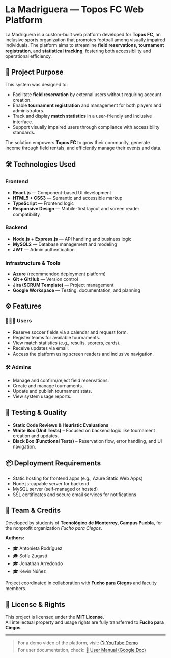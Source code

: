 # La Madriguera — Topos FC Web Platform

La Madriguera is a custom-built web platform developed for **Topos FC**, an inclusive sports organization that promotes football among visually impaired individuals. The platform aims to streamline **field reservations**, **tournament registration**, and **statistical tracking**, fostering both accessibility and operational efficiency.

## 🌟 Project Purpose

This system was designed to:
- Facilitate **field reservation** by external users without requiring account creation.
- Enable **tournament registration** and management for both players and administrators.
- Track and display **match statistics** in a user-friendly and inclusive interface.
- Support visually impaired users through compliance with accessibility standards.

The solution empowers **Topos FC** to grow their community, generate income through field rentals, and efficiently manage their events and data.

## 🛠️ Technologies Used

### Frontend
- **React.js** — Component-based UI development
- **HTML5 + CSS3** — Semantic and accessible markup
- **TypeScript** — Frontend logic
- **Responsive Design** — Mobile-first layout and screen reader compatibility

### Backend
- **Node.js** + **Express.js** — API handling and business logic
- **MySQL2** — Database management and modeling
- **JWT** — Admin authentication

### Infrastructure & Tools
- **Azure** (recommended deployment platform)
- **Git + GitHub** — Version control
- **Jira (SCRUM Template)** — Project management
- **Google Workspace** — Testing, documentation, and planning

## ⚙️ Features

### 🧑‍🤝‍🧑 Users
- Reserve soccer fields via a calendar and request form.
- Register teams for available tournaments.
- View match statistics (e.g., results, scorers, cards).
- Receive updates via email.
- Access the platform using screen readers and inclusive navigation.

### 🛠️ Admins
- Manage and confirm/reject field reservations.
- Create and manage tournaments.
- Update and publish tournament stats.
- View system usage reports.

## 🧪 Testing & Quality
- **Static Code Reviews & Heuristic Evaluations**
- **White Box (Unit Tests)** – Focused on backend logic like tournament creation and updates.
- **Black Box (Functional Tests)** – Reservation flow, error handling, and UI navigation.

## 📦 Deployment Requirements
- Static hosting for frontend apps (e.g., Azure Static Web Apps)
- Node.js-capable server for backend
- MySQL server (self-managed or hosted)
- SSL certificates and secure email services for notifications

## 👥 Team & Credits

Developed by students of **Tecnológico de Monterrey, Campus Puebla**, for the nonprofit organization *Fucho para Ciegos*.

**Authors:**
- 🎓 Antonieta Rodríguez
- 🎓 Sofía Zugasti
- 🎓 Jonathan Arredondo
- 🎓 Kevin Núñez

Project coordinated in collaboration with **Fucho para Ciegos** and faculty members.

## 📄 License & Rights

This project is licensed under the **MIT License**.  
All intellectual property and usage rights are fully transferred to **Fucho para Ciegos**.

---

> For a demo video of the platform, visit: [📺 YouTube Demo](https://youtu.be/3HavVey3TL4)  
> For user documentation, check: [📄 User Manual (Google Doc)](https://docs.google.com/document/d/18zNhCFMcctTiSyZoL0q4wO2Zdqqx0DuN)
